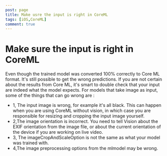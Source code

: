 ```yaml
---
post: page
title: Make usre the input is right in CoreML
tags: [iOS,CoreML]
comment: true
---
```


# Make sure the input is right in CoreML

Even though the trained model was converted 100% correctly to Core ML format.
It's still possible to get the wrong predictions.
If you are not certain about the results from Core ML, it's smart to double check that your input are indeed what the model expects.
For models that take image as input, some of the things that can go wrong are :

* 1, The input image is wrong, for example it's all black. This can happen when you are using CoreML without vision, in which case you are responsible for resizing and cropping the input image yourself.
* 2,The image orientation is incorrect. You need to tell Vision about the EXIF orientation from the image file, or about the current orientation of the device if you are working on live video.
* 3, The imageCropAndScaleOption is not the same as what your model was trained with.
* 4,The image preprocessing options from the mlmodel may be wrong.



